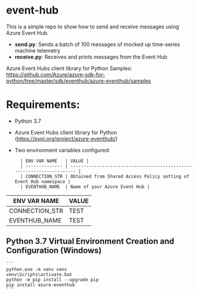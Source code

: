 # event-hub

This is a simple repo to show how to send and receive messages using Azure Event Hub.

- **send.py**:  Sends a batch of 100 messages of mocked up time-series machine telemetry
- **receive.py**:  Receives and prints messages from the Event Hub

Azure Event Hubs client library for Python Samples:
https://github.com/Azure/azure-sdk-for-python/tree/master/sdk/eventhub/azure-eventhub/samples

# Requirements:
- Python 3.7
- Azure Event Hubs client library for Python (https://pypi.org/project/azure-eventhub/)
- Two environment variables configured:

        | ENV VAR NAME   | VALUE |
        | -------------- | --------------------------------------------------------------------- |
        | CONNECTION_STR | Obtained from Shared Access Policy setting of Event Hub namespace |
        | EVENTHUB_NAME  | Name of your Azure Event Hub |

| ENV VAR NAME | VALUE |
|--------------|-------|
| CONNECTION_STR | TEST |
| EVENTHUB_NAME | TEST |

## Python 3.7 Virtual Environment Creation and Configuration (Windows)
    ```
    python.exe -m venv venv
    venv\Scripts\activate.bat
    python -m pip install --upgrade pip
    pip install azure-eventhub
    ```